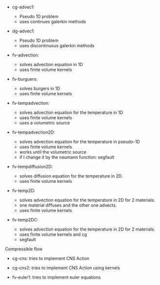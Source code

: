 * cg-advec1:
	- Pseudo 1D problem
	- uses continues galerkin methods

* dg-advec1:
	- Pseudo 1D problem
	- uses discontinuous galerkin methods

* fv-advection:
	- solves advection equation in 1D
	- uses finite volume kernels

* fv-burguers:
	- solves burgers in 1D
	- uses finite volume kernels

* fv-tempadvection:
	- solves advection equation for the temperature in 1D
	- uses finite volume kernels
	- uses a volumetric source

* fv-tempadvection2D:
	- solves advection equation for the temperature in pseudo-1D
	- uses finite volume kernels
	- works until the volumetric source
	- if I change it by the neumann function: segfault

* fv-tempdiffusion2D:
	- solves diffusion equation for the temperature in 2D.
	- uses finite volume kernels

* fv-temp2D:
	- solves advection equation for the temperature in 2D for 2 materials.
	- one material diffuses and the other one advects.
	- uses finite volume kernels

* fv-temp2DC:
	- solves advection equation for the temperature in 2D for 2 materials.
	- uses finite volume kernels and cg
	- segfault

Compressible flow
* cg-cns: tries to implement CNS Action
* cg-cns2: tries to implement CNS Action using kernels

* fv-euler1: tries to implement euler equations
